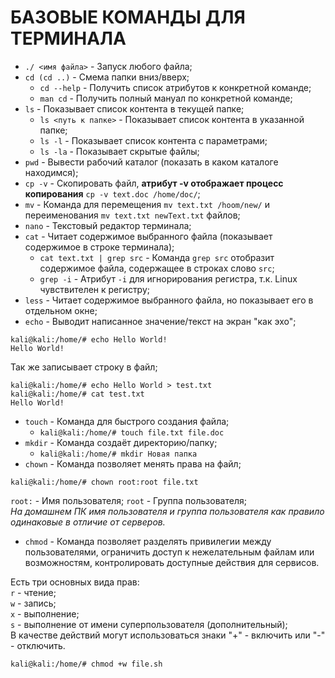 # БАЗОВЫЕ КОМАНДЫ ДЛЯ ТЕРМИНАЛА
* `./ <имя файла>` - Запуск любого файла;
* `cd (cd ..)` - Смема папки вниз/вверх;
  * `cd --help` - Получить список атрибутов к конкретной команде;
  * `man cd` - Получить полный мануал по конкретной команде;
* `ls` - Показывает список контента в текущей папке;
  * `ls <путь к папке>` - Показывает список контента в указанной папке;
  * `ls -l` - Показывает список контента с параметрами;
  * `ls -la` - Показывает скрытые файлы;
* `pwd` - Вывести рабочий каталог (показать в каком каталоге находимся);
* `cp -v` - Скопировать файл, **атрибут -v отображает процесс копирования** 
`cp -v text.doc /home/doc/`;
* `mv` - Команда для перемещения `mv text.txt /hoom/new/` и  
переименования `mv text.txt newText.txt` файлов;
* `nano` - Текстовый редактор терминала;
* `cat` - Читает содержимое выбранного файла (показывает содержимое в строке терминала);
  * `cat text.txt | grep src` - Команда `grep src` отобразит содержимое файла, содержащее в строках слово `src`;
  * `grep -i` - Атрибут `-i` для игнорирования регистра, т.к. Linux чувствителен к регистру;
* `less` - Читает содержимое выбранного файла, но показывает его в отдельном окне;
* `echo` - Выводит написанное значение/текст на экран "как эхо";  
```
kali@kali:/home/# echo Hello World!
Hello World!
```
Так же записывает строку в файл;
```
kali@kali:/home/# echo Hello World > test.txt
kali@kali:/home/# cat test.txt
Hello World!
```
* `touch` - Команда для быстрого создания файла;
  * `kali@kali:/home/# touch file.txt file.doc` 
* `mkdir` - Команда создаёт директорию/папку;
  * `kali@kali:/home/# mkdir Новая папка`
* `chown` - Команда позволяет менять права на файл;
```
kali@kali:/home/# chown root:root file.txt
```
`root:` - Имя пользователя;
`root` - Группа пользователя;  
*На домашнем ПК имя пользователя и группа пользователя как правило одинаковые в отличие от серверов.*  
* `chmod` - Команда позволяет разделять привилегии между пользователями, ограничить доступ к нежелательным файлам или возможностям, контролировать доступные действия для сервисов. 

Есть три основных вида прав:  
`r` - чтение;  
`w` - запись;  
`x` - выполнение;  
`s` - выполнение  от имени суперпользователя (дополнительный);    
В качестве действий могут использоваться знаки "+" - включить или "-" - отключить. 
```
kali@kali:/home/# chmod +w file.sh
```
